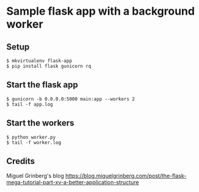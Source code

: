 # Sample flask app with a background worker

## Setup
```
$ mkvirtualenv flask-app
$ pip install flask gunicorn rq
```

## Start the flask app
```
$ gunicorn -b 0.0.0.0:5000 main:app --workers 2
$ tail -f app.log
```

## Start the workers
```
$ python worker.py
$ tail -f worker.log
```

## Credits
Miguel Grinberg's blog https://blog.miguelgrinberg.com/post/the-flask-mega-tutorial-part-xv-a-better-application-structure